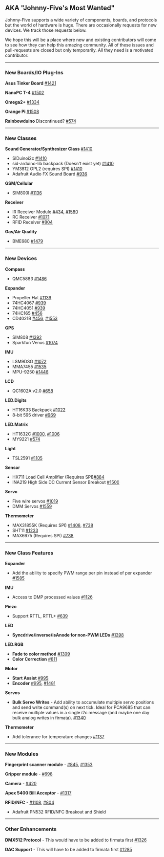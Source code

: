 ## AKA "Johnny-Five's Most Wanted"

Johnny-Five supports a wide variety of components, boards, and protocols but the world of hardware is huge. There are occasionally requests for new devices. We track those requests below.

We hope this will be a place where new and existing contributors will come to see how they can help this amazing community. All of these issues and pull-requests are closed but only temporarily. All they need is a motivated contributor.

------------------
### New Boards/IO Plug-Ins
**Asus Tinker Board** [#1421](/rwaldron/johnny-five/issues/1421)

**NanoPC T-4** [#1502](/rwaldron/johnny-five/issues/1502)

**Omega2+** [#1334](/rwaldron/johnny-five/issues/1334)

**Orange Pi** [#1508](/rwaldron/johnny-five/issues/1508)

**Rainbowduino** Discontinued? [#574](/rwaldron/johnny-five/issues/574)

------------------
### New Classes
**Sound Generator/Synthesizer Class** [#1410](/rwaldron/johnny-five/issues/1410)
 - SIDuinoi2c [#1410](/rwaldron/johnny-five/issues/1410)
 - sid-arduino-lib backpack (Doesn't exist yet) [#1410](/rwaldron/johnny-five/issues/1410)
 - YM3812 OPL2 (requires SPI) [#1410](/rwaldron/johnny-five/issues/1410)
 - Adafruit Audio FX Sound Board [#936](/rwaldron/johnny-five/issues/936)

**GSM/Cellular**
 - SIM800l [#1136](/rwaldron/johnny-five/issues/1136)

**Receiver**
 - IR Receiver Module [#434](/rwaldron/johnny-five/issues/434), [#1580](/rwaldron/johnny-five/issues/1580)
 - RC Receiver [#1071](/rwaldron/johnny-five/issues/1071)
 - RFID Receiver [#804](/rwaldron/johnny-five/issues/804)

**Gas/Air Quality**
 - BME680 [#1479](/rwaldron/johnny-five/issues/1479)

------------------
### New Devices

**Compass**
 - QMC5883 [#1486](/rwaldron/johnny-five/issues/1486)

**Expander**
 - Propeller Hat [#1139](/rwaldron/johnny-five/issues/1139)
 - 74HC4067 [#939](/rwaldron/johnny-five/issues/939)
 - 74HC4051 [#939](/rwaldron/johnny-five/issues/939)
 - 74HC165 [#456](/rwaldron/johnny-five/issues/456)
 - CD4021B [#456](/rwaldron/johnny-five/issues/456), [#1553](/rwaldron/johnny-five/issues/1553)

**GPS**
 - SIM808 [#1392](/rwaldron/johnny-five/issues/1392)
 - Sparkfun Venus [#1074](/rwaldron/johnny-five/issues/1074)

**IMU**
 - LSM9DSO [#1072](/rwaldron/johnny-five/issues/1072)
 - MMA7455 [#1535](/rwaldron/johnny-five/issues/1535)
 - MPU-9250 [#1446](/rwaldron/johnny-five/issues/1446)

**LCD**
 - QC1602A v2.0 [#658](/rwaldron/johnny-five/issues/658)

**LED.Digits**
 - HT16K33 Backpack [#1022](/rwaldron/johnny-five/issues/1022)
 - 8-bit 595 driver [#969](/rwaldron/johnny-five/issues/969)

**LED.Matrix**
 - HT1632C [#1000](/rwaldron/johnny-five/issues/1000), [#1006](/rwaldron/johnny-five/issues/1006)
 - MY9221 [#574](/rwaldron/johnny-five/issues/574)

**Light**
  - TSL2591 [#1105](/rwaldron/johnny-five/issues/1105)

**Sensor**
 - HX711 Load Cell Amplifier (Requires SPI)[#884](/rwaldron/johnny-five/issues/884)
 - INA219 High Side DC Current Sensor Breakout [#1500](/rwaldron/johnny-five/issues/1500)

**Servo**
 - Five wire servos [#1019](/rwaldron/johnny-five/issues/1019)
 - DMM Servos [#1559](/rwaldron/johnny-five/issues/1559)

**Thermometer**
 - MAX31855K (Requires SPI) [#1408](/rwaldron/johnny-five/issues/1408), [#738](/rwaldron/johnny-five/issues/738)
 - SHT11 [#1233](/rwaldron/johnny-five/issues/1233)
 - MAX6675 (Requires SPI) [#738](/rwaldron/johnny-five/issues/738)

------------------
### New Class Features

**Expander**
 - Add the ability to specify PWM range per pin instead of per expander [#1585](/rwaldron/johnny-five/issues/1585)

**IMU**
 - Access to DMP processed values [#1126](/rwaldron/johnny-five/issues/1126)

**Piezo**
 - Support RTTL, RTTL+ [#639](/rwaldron/johnny-five/issues/639)

**LED**
 - **Syncdrive/inverse/isAnode for non-PWM LEDs** [#1398](https://github.com/rwaldron/johnny-five/pull/1398)

**LED.RGB**
 - **Fade to color method** [#1309](/rwaldron/johnny-five/issues/1309)
 - **Color Correction** [#811](/rwaldron/johnny-five/issues/811)

**Motor**
 - **Start Assist** [#995](https://github.com/rwaldron/johnny-five/issues/995)
 - **Encoder** [#995](https://github.com/rwaldron/johnny-five/issues/995), [#1481](https://github.com/rwaldron/johnny-five/issues/1481)

**Servos**
 - **Bulk Servo Writes** - Add ability to accumulate multiple servo positions and send write command(s) on next tick. Ideal for PCA9685 that can receive multiple values in a single i2c message (and maybe one day bulk analog writes in firmata). [#1340](/rwaldron/johnny-five/issues/1340)

**Thermometer**
 - Add tolerance for temperature changes [#1137](/rwaldron/johnny-five/issues/1137)

------------------
### New Modules
**Fingerprint scanner module** - [#845](/rwaldron/johnny-five/issues/845), [#1353](/rwaldron/johnny-five/issues/1353)

**Gripper module** - [#698](/rwaldron/johnny-five/issues/698)

**Camera** - [#420](/rwaldron/johnny-five/issues/420)

**Apex 5400 Bill Acceptor** - [#1317](/rwaldron/johnny-five/issues/1317)

**RFID/NFC** - [#1108](/rwaldron/johnny-five/issues/1108), [#804](/rwaldron/johnny-five/issues/804)
 - Adafruit PN532 RFID/NFC Breakout and Shield

------------------
### Other Enhancements
**DMX512 Protocol** - This would have to be added to firmata first [#1326](/rwaldron/johnny-five/issues/1326)

**DAC Support** - This will have to be added to firmata first [#1285](https://github.com/rwaldron/johnny-five/pull/1285)
